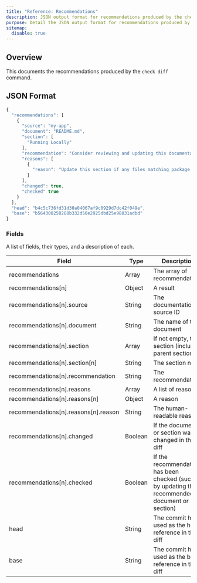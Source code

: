 ```yaml
---
title: "Reference: Recommendations"
description: JSON output format for recommendations produced by the check diff command
purpose: Detail the JSON output format for recommendations produced by the check diff command
sitemap:
  disable: true
---
```

## Overview
This documents the recommendations produced by the `check diff` command.

## JSON Format
```js
{
  "recommendations": [
    {
      "source": "my-app",
      "document": "README.md",
      "section": [
        "Running Locally"
      ],
      "recommendation": "Consider reviewing and updating this documentation",
      "reasons": [
        {
          "reason": "Update this section if any files matching package.json were modified"
        }
      ],
      "changed": true,
      "checked" true
    }
  ],
  "head": "b4c5c736fd31d30a04067af9c0929d7dc42f049e",
  "base": "b564300250288b332d50e2925dbd25e98831adbd"
}
```

### Fields
A list of fields, their types, and a description of each.

| Field | Type | Description |
|-------|------|-------------|
| recommendations | Array | The array of recommendations |
| recommendations[n] | Object | A result |
| recommendations[n].source | String | The documentation source ID |
| recommendations[n].document | String | The name of the document |
| recommendations[n].section | Array | If not empty, the section (including parent sections) |
| recommendations[n].section[n] | String | The section name |
| recommendations[n].recommendation | String | The recommendation |
| recommendations[n].reasons | Array | A list of reasons |
| recommendations[n].reasons[n] | Object | A reason |
| recommendations[n].reasons[n].reason | String | The human-readable reason |
| recommendations[n].changed | Boolean | If the document or section was changed in the diff |
| recommendations[n].checked | Boolean | If the recommendation has been checked (such as by updating the recommended document or section) |
| head | String | The commit hash used as the head reference in the diff |
| base | String | The commit hash used as the base reference in the diff |